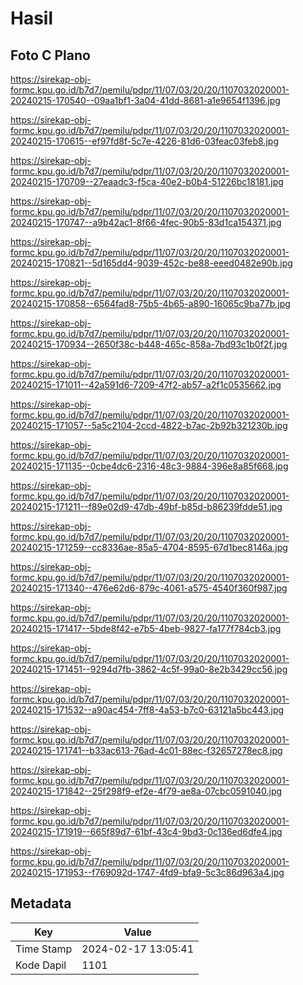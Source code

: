 # Hasil

## Foto C Plano

https://sirekap-obj-formc.kpu.go.id/b7d7/pemilu/pdpr/11/07/03/20/20/1107032020001-20240215-170540--09aa1bf1-3a04-41dd-8681-a1e9654f1396.jpg

https://sirekap-obj-formc.kpu.go.id/b7d7/pemilu/pdpr/11/07/03/20/20/1107032020001-20240215-170615--ef97fd8f-5c7e-4226-81d6-03feac03feb8.jpg

https://sirekap-obj-formc.kpu.go.id/b7d7/pemilu/pdpr/11/07/03/20/20/1107032020001-20240215-170709--27eaadc3-f5ca-40e2-b0b4-51226bc18181.jpg

https://sirekap-obj-formc.kpu.go.id/b7d7/pemilu/pdpr/11/07/03/20/20/1107032020001-20240215-170747--a9b42ac1-8f66-4fec-90b5-83d1ca154371.jpg

https://sirekap-obj-formc.kpu.go.id/b7d7/pemilu/pdpr/11/07/03/20/20/1107032020001-20240215-170821--5d165dd4-9039-452c-be88-eeed0482e90b.jpg

https://sirekap-obj-formc.kpu.go.id/b7d7/pemilu/pdpr/11/07/03/20/20/1107032020001-20240215-170858--6564fad8-75b5-4b65-a890-16065c9ba77b.jpg

https://sirekap-obj-formc.kpu.go.id/b7d7/pemilu/pdpr/11/07/03/20/20/1107032020001-20240215-170934--2650f38c-b448-465c-858a-7bd93c1b0f2f.jpg

https://sirekap-obj-formc.kpu.go.id/b7d7/pemilu/pdpr/11/07/03/20/20/1107032020001-20240215-171011--42a591d6-7209-47f2-ab57-a2f1c0535662.jpg

https://sirekap-obj-formc.kpu.go.id/b7d7/pemilu/pdpr/11/07/03/20/20/1107032020001-20240215-171057--5a5c2104-2ccd-4822-b7ac-2b92b321230b.jpg

https://sirekap-obj-formc.kpu.go.id/b7d7/pemilu/pdpr/11/07/03/20/20/1107032020001-20240215-171135--0cbe4dc6-2316-48c3-9884-396e8a85f668.jpg

https://sirekap-obj-formc.kpu.go.id/b7d7/pemilu/pdpr/11/07/03/20/20/1107032020001-20240215-171211--f89e02d9-47db-49bf-b85d-b86239fdde51.jpg

https://sirekap-obj-formc.kpu.go.id/b7d7/pemilu/pdpr/11/07/03/20/20/1107032020001-20240215-171259--cc8336ae-85a5-4704-8595-67d1bec8146a.jpg

https://sirekap-obj-formc.kpu.go.id/b7d7/pemilu/pdpr/11/07/03/20/20/1107032020001-20240215-171340--476e62d6-879c-4061-a575-4540f360f987.jpg

https://sirekap-obj-formc.kpu.go.id/b7d7/pemilu/pdpr/11/07/03/20/20/1107032020001-20240215-171417--5bde8f42-e7b5-4beb-9827-fa177f784cb3.jpg

https://sirekap-obj-formc.kpu.go.id/b7d7/pemilu/pdpr/11/07/03/20/20/1107032020001-20240215-171451--9294d7fb-3862-4c5f-99a0-8e2b3429cc56.jpg

https://sirekap-obj-formc.kpu.go.id/b7d7/pemilu/pdpr/11/07/03/20/20/1107032020001-20240215-171532--a90ac454-7ff8-4a53-b7c0-63121a5bc443.jpg

https://sirekap-obj-formc.kpu.go.id/b7d7/pemilu/pdpr/11/07/03/20/20/1107032020001-20240215-171741--b33ac613-76ad-4c01-88ec-f32657278ec8.jpg

https://sirekap-obj-formc.kpu.go.id/b7d7/pemilu/pdpr/11/07/03/20/20/1107032020001-20240215-171842--25f298f9-ef2e-4f79-ae8a-07cbc0591040.jpg

https://sirekap-obj-formc.kpu.go.id/b7d7/pemilu/pdpr/11/07/03/20/20/1107032020001-20240215-171919--665f89d7-61bf-43c4-9bd3-0c136ed6dfe4.jpg

https://sirekap-obj-formc.kpu.go.id/b7d7/pemilu/pdpr/11/07/03/20/20/1107032020001-20240215-171953--f769092d-1747-4fd9-bfa9-5c3c86d963a4.jpg


## Metadata

| Key        | Value               |
| ---------- | ------------------- |
| Time Stamp | 2024-02-17 13:05:41 |
| Kode Dapil | 1101                |



